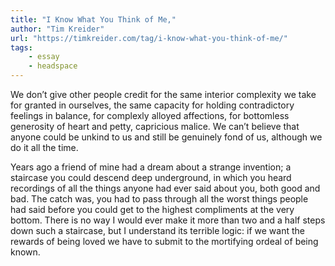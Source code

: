 ```yaml
---
title: "I Know What You Think of Me,"
author: "Tim Kreider"
url: "https://timkreider.com/tag/i-know-what-you-think-of-me/"
tags: 
    - essay
    - headspace
---
```


We don’t give other people credit for the same interior complexity we take for granted in ourselves, the same capacity for holding contradictory feelings in balance, for complexly alloyed affections, for bottomless generosity of heart and petty, capricious malice. We can’t believe that anyone could be unkind to us and still be genuinely fond of us, although we do it all the time.

Years ago a friend of mine had a dream about a strange invention; a staircase you could descend deep underground, in which you heard recordings of all the things anyone had ever said about you, both good and bad. The catch was, you had to pass through all the worst things people had said before you could get to the highest compliments at the very bottom. There is no way I would ever make it more than two and a half steps down such a staircase, but I understand its terrible logic: if we want the rewards of being loved we have to submit to the mortifying ordeal of being known.
